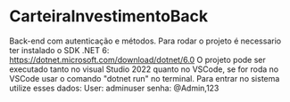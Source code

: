 # CarteiraInvestimentoBack
Back-end com autenticação e métodos. 
Para rodar o projeto é necessario ter instalado o SDK .NET 6:
https://dotnet.microsoft.com/download/dotnet/6.0
O projeto pode ser executado tanto no visual Studio 2022 quanto no VSCode, se for roda no VSCode usar o comando "dotnet run" no terminal.
Para entrar no sistema utilize esses dados:
User: adminuser
senha: @Admin,123

